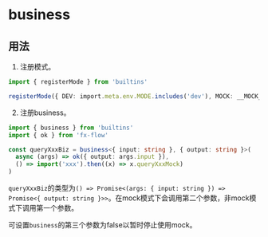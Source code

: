 # business

## 用法

1. 注册模式。

```typescript
import { registerMode } from 'builtins'

registerMode({ DEV: import.meta.env.MODE.includes('dev'), MOCK: __MOCK__ })
```

2. 注册business。

```typescript
import { business } from 'builtins'
import { ok } from 'fx-flow'

const queryXxxBiz = business<{ input: string }, { output: string }>(
  async (args) => ok({ output: args.input }),
  () => import('xxx').then((x) => x.queryXxxMock)
)
```

`queryXxxBiz`的类型为`() => Promise<(args: { input: string }) => Promise<{ output: string }>>`。在mock模式下会调用第二个参数，非mock模式下调用第一个参数。

可设置`business`的第三个参数为false以暂时停止使用mock。

